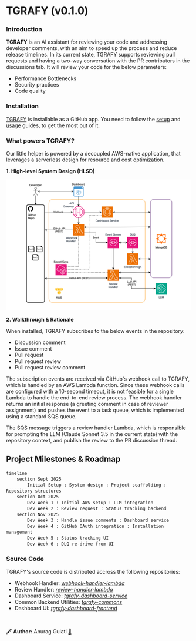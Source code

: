 # TGRAFY (v0.1.0)

### Introduction
**TGRAFY** is an AI assistant for reviewing your code and addressing developer comments, with an aim to speed up the process and reduce release timelines. In its current state, TGRAFY supports reviewing pull requests and having a two-way conversation with the PR contributors in the discussions tab. It will review your code for the below parameters:

<ul>
  <li>Performance Bottlenecks</li>
  <li>Security practices</li>
  <li>Code quality</li>
</ul>

### Installation
[TGRAFY](https://example.com) is installable as a GitHub app. You need to follow the [setup](https://example.com) and [usage](https://example.com) guides, to get the most out of it. 

### What powers TGRAFY?
Our little helper is powered by a decoupled AWS-native application, that leverages a serverless design for resource and cost optimization.

**1. High-level System Design (HLSD)**

<img src="./assets/tgrafy-to-be.drawio-2.svg" alt="High Level System Design" />

**2. Walkthrough & Rationale**

When installed, TGRAFY subscribes to the below events in the repository:

<ul>
  <li>Discussion comment</li>
  <li>Issue comment</li>
  <li>Pull request</li>
  <li>Pull request review</li>
  <li>Pull request review comment</li>
</ul>

The subscription events are received via GitHub's webhook call to TGRAFY, which is handled by an AWS Lambda function. Since these webhook calls are configured with a 10-second timeout, it is not feasible for a single Lambda to handle the end-to-end review process. The webhook handler returns an initial response (a greeting comment in case of reviewer assignment) and pushes the event to a task queue, which is implemented using a standard SQS queue.

The SQS message triggers a review handler Lambda, which is responsible for prompting the LLM (Claude Sonnet 3.5 in the current state) with the repository context, and publish the review to the PR discussion thread.

## Project Milestones & Roadmap

```mermaid
timeline
    section Sept 2025
        Initial Setup : System design : Project scaffolding : Repository structures
    section Oct 2025
        Dev Week 1 : Initial AWS setup : LLM integration
        Dev Week 2 : Review request : Status tracking backend
    section Nov 2025
        Dev Week 3 : Handle issue comments : Dashboard service
        Dev Week 4 : GitHub OAuth integration : Installation management
        Dev Week 5 : Status tracking UI
        Dev Week 6 : DLQ re-drive from UI
```

### Source Code
TGRAFY's source code is distributed accross the following repositories:

- Webhook Handler: *[webhook-handler-lambda](https://github.com/agulati02/webhook-handler-lambda)*
- Review Handler: *[review-handler-lambda](https://github.com/agulati02/review-handler-lambda)*
- Dashboard Service: *[tgrafy-dashboard-service](https://example.com)*
- Common Backend Utilities: *[tgrafy-commons](https://github.com/agulati02/tgrafy-commons)*
- Dashboard UI: *[tgrafy-dashboard-frontend](https://example.com)*

<br/>

🖋️ **Author:** Anurag Gulati [🔗](https://github.com/agulati02)

